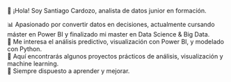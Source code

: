 👋 ¡Hola! Soy Santiago Cardozo, analista de datos junior en formación.

📊 Apasionado por convertir datos en decisiones, actualmente cursando máster en Power BI y finalizado mi master en Data Science & Big Data.  
🧠 Me interesa el análisis predictivo, visualización con Power BI, y modelado con Python.  
📁 Aquí encontrarás algunos proyectos prácticos de análisis, visualización y machine learning.  
🚀 Siempre dispuesto a aprender y mejorar.
